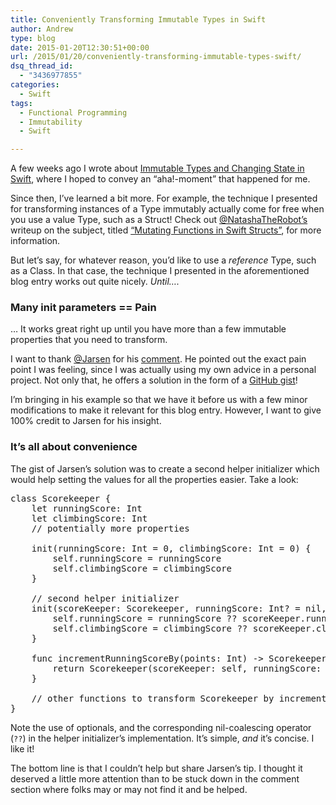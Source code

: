```yaml
---
title: Conveniently Transforming Immutable Types in Swift
author: Andrew
type: blog
date: 2015-01-20T12:30:51+00:00
url: /2015/01/20/conveniently-transforming-immutable-types-swift/
dsq_thread_id:
  - "3436977855"
categories:
  - Swift
tags:
  - Functional Programming
  - Immutability
  - Swift

---
```

A few weeks ago I wrote about [Immutable Types and Changing State in Swift][1], where I hoped to convey an &#8220;aha!-moment&#8221; that happened for me.

Since then, I&#8217;ve learned a bit more. For example, the technique I presented for transforming instances of a Type immutably actually come for free when you use a value Type, such as a Struct! Check out [@NatashaTheRobot&#8217;s][2] writeup on the subject, titled [&#8220;Mutating Functions in Swift Structs&#8221;][3], for more information.

But let&#8217;s say, for whatever reason, you&#8217;d like to use a _reference_ Type, such as a Class. In that case, the technique I presented in the aforementioned blog entry works out quite nicely. _Until&#8230;._

### Many init parameters == Pain

&#8230; It works great right up until you have more than a few immutable properties that you need to transform.

I want to thank [@Jarsen][4] for his [comment][5]. He pointed out the exact pain point I was feeling, since I was actually using my own advice in a personal project. Not only that, he offers a solution in the form of a [GitHub gist][6]!

I&#8217;m bringing in his example so that we have it before us with a few minor modifications to make it relevant for this blog entry. However, I want to give 100% credit to Jarsen for his insight.

### It&#8217;s all about convenience

The gist of Jarsen&#8217;s solution was to create a second helper initializer which would help setting the values for all the properties easier. Take a look:

<pre class="lang:swift mark:12-15 decode:true " >class Scorekeeper {
    let runningScore: Int
    let climbingScore: Int
    // potentially more properties
    
    init(runningScore: Int = 0, climbingScore: Int = 0) {
        self.runningScore = runningScore
        self.climbingScore = climbingScore
    }
    
    // second helper initializer
    init(scoreKeeper: Scorekeeper, runningScore: Int? = nil, climbingScore: Int? = nil) {
        self.runningScore = runningScore ?? scoreKeeper.runningScore
        self.climbingScore = climbingScore ?? scoreKeeper.climbingScore
    }
    
    func incrementRunningScoreBy(points: Int) -&gt; Scorekeeper {
        return Scorekeeper(scoreKeeper: self, runningScore: self.runningScore + points)
    }
    
    // other functions to transform Scorekeeper by incrementing other score properties
}</pre>

Note the use of optionals, and the corresponding nil-coalescing operator (`??`) in the helper initializer&#8217;s implementation. It&#8217;s simple, _and_ it&#8217;s concise. I like it!

The bottom line is that I couldn&#8217;t help but share Jarsen&#8217;s tip. I thought it deserved a little more attention than to be stuck down in the comment section where folks may or may not find it and be helped.

 [1]: http://www.andrewcbancroft.com/2015/01/06/immutable-types-changing-state-swift/
 [2]: https://twitter.com/NatashaTheRobot
 [3]: http://natashatherobot.com/mutating-functions-swift-structs/
 [4]: https://twitter.com/Jarsen
 [5]: http://www.andrewcbancroft.com/2015/01/06/immutable-types-changing-state-swift/#comment-1788688298
 [6]: https://gist.github.com/jarsen/41de7401d49cd2348e5f